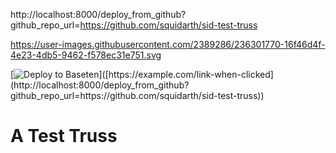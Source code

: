 
http://localhost:8000/deploy_from_github?github_repo_url=https://github.com/squidarth/sid-test-truss

https://user-images.githubusercontent.com/2389286/236301770-16f46d4f-4e23-4db5-9462-f578ec31e751.svg

[![Deploy to Baseten]([https://example.com/badge-image-url](https://user-images.githubusercontent.com/2389286/236301770-16f46d4f-4e23-4db5-9462-f578ec31e751.svg))]([https://example.com/link-when-clicked](http://localhost:8000/deploy_from_github?github_repo_url=https://github.com/squidarth/sid-test-truss))

# A Test Truss
